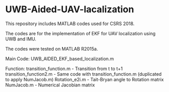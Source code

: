# UWB-Aided-UAV-lacalization

This repository includes MATLAB codes used for CSRS 2018.

The codes are for  the implementation of EKF for UAV localization using UWB and IMU.

The codes were tested on MATLAB R2015a.

Main Code: 
UWB_AIDED_EKF_based_localization.m

Function:
transition_function.m - Transition from t to t+1
transition_function2.m - Same code with transition_function.m (duplicated to apply NumJacob.m)
Rotation_e2i.m - Tait-Bryan angle to Rotation matrix
NumJacob.m - Numerical Jacobian matrix

